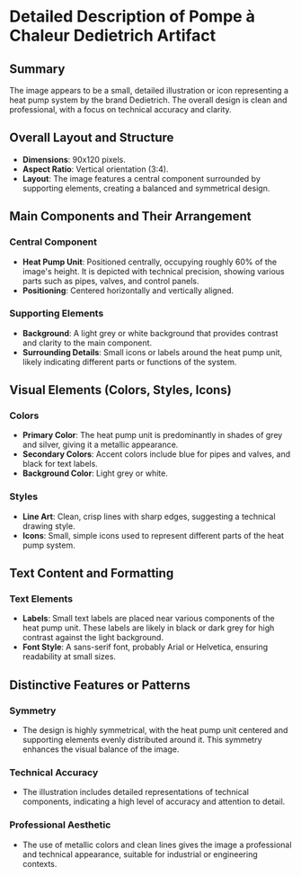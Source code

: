 # Detailed Description of Pompe à Chaleur Dedietrich Artifact

## Summary
The image appears to be a small, detailed illustration or icon representing a heat pump system by the brand Dedietrich. The overall design is clean and professional, with a focus on technical accuracy and clarity.

## Overall Layout and Structure
- **Dimensions**: 90x120 pixels.
- **Aspect Ratio**: Vertical orientation (3:4).
- **Layout**: The image features a central component surrounded by supporting elements, creating a balanced and symmetrical design.

## Main Components and Their Arrangement

### Central Component
- **Heat Pump Unit**: Positioned centrally, occupying roughly 60% of the image's height. It is depicted with technical precision, showing various parts such as pipes, valves, and control panels.
- **Positioning**: Centered horizontally and vertically aligned.

### Supporting Elements
- **Background**: A light grey or white background that provides contrast and clarity to the main component.
- **Surrounding Details**: Small icons or labels around the heat pump unit, likely indicating different parts or functions of the system.

## Visual Elements (Colors, Styles, Icons)

### Colors
- **Primary Color**: The heat pump unit is predominantly in shades of grey and silver, giving it a metallic appearance.
- **Secondary Colors**: Accent colors include blue for pipes and valves, and black for text labels.
- **Background Color**: Light grey or white.

### Styles
- **Line Art**: Clean, crisp lines with sharp edges, suggesting a technical drawing style.
- **Icons**: Small, simple icons used to represent different parts of the heat pump system.

## Text Content and Formatting

### Text Elements
- **Labels**: Small text labels are placed near various components of the heat pump unit. These labels are likely in black or dark grey for high contrast against the light background.
- **Font Style**: A sans-serif font, probably Arial or Helvetica, ensuring readability at small sizes.

## Distinctive Features or Patterns

### Symmetry
- The design is highly symmetrical, with the heat pump unit centered and supporting elements evenly distributed around it. This symmetry enhances the visual balance of the image.

### Technical Accuracy
- The illustration includes detailed representations of technical components, indicating a high level of accuracy and attention to detail.

### Professional Aesthetic
- The use of metallic colors and clean lines gives the image a professional and technical appearance, suitable for industrial or engineering contexts.